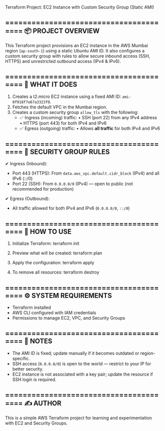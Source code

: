 Terraform Project: EC2 Instance with Custom Security Group (Static AMI)

=======================================
📦 PROJECT OVERVIEW
---------------------------------------
This Terraform project provisions an EC2 instance in the AWS Mumbai region (`ap-south-1`) using a static Ubuntu AMI ID. It also configures a custom security group with rules to allow secure inbound access (SSH, HTTPS) and unrestricted outbound access (IPv4 & IPv6).

=======================================
🔧 WHAT IT DOES
---------------------------------------
1. Creates a t2.micro EC2 instance using a fixed AMI ID: `ami-0f918f7e67a3323f0`.
2. Fetches the default VPC in the Mumbai region.
3. Creates a custom security group `allow_tls` with the following:
   - ✅ Ingress (incoming) traffic:
     • SSH (port 22) from any IPv4 address
     • HTTPS (port 443) for both IPv4 and IPv6
   - ✅ Egress (outgoing) traffic:
     • Allows **all traffic** for both IPv4 and IPv6

=======================================
🔐 SECURITY GROUP RULES
---------------------------------------
✔ Ingress (Inbound):
- Port 443 (HTTPS): From `data.aws_vpc.default.cidr_block` (IPv4) and all IPv6 (::/0)
- Port 22 (SSH): From `0.0.0.0/0` (IPv4) — open to public (not recommended for production)

✔ Egress (Outbound):
- All traffic allowed for both IPv4 and IPv6 (`0.0.0.0/0`, `::/0`)

=======================================
🚀 HOW TO USE
---------------------------------------
1. Initialize Terraform:
   terraform init

2. Preview what will be created:
   terraform plan

3. Apply the configuration:
   terraform apply

4. To remove all resources:
   terraform destroy

=======================================
⚙️ SYSTEM REQUIREMENTS
---------------------------------------
- Terraform installed
- AWS CLI configured with IAM credentials
- Permissions to manage EC2, VPC, and Security Groups

=======================================
📌 NOTES
---------------------------------------
- The AMI ID is fixed; update manually if it becomes outdated or region-specific.
- SSH access (`0.0.0.0/0`) is open to the world — restrict to your IP for better security.
- EC2 instance is not associated with a key pair; update the resource if SSH login is required.

=======================================
✍️ AUTHOR
---------------------------------------
This is a simple AWS Terraform project for learning and experimentation with EC2 and Security Groups.
